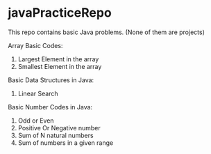 # javaPracticeRepo

This repo contains basic Java problems. (None of them are projects) 

Array Basic Codes:
1. Largest Element in the array
2. Smallest Element in the array

Basic Data Structures in Java:
1. Linear Search

Basic Number Codes in Java:
1. Odd or Even
2. Positive Or Negative number
3. Sum of N natural numbers
4. Sum of numbers in a given range
